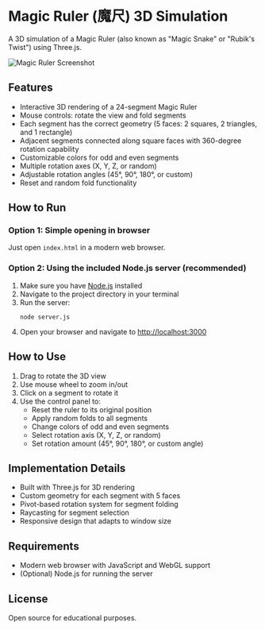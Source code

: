 # Magic Ruler (魔尺) 3D Simulation

A 3D simulation of a Magic Ruler (also known as "Magic Snake" or "Rubik's Twist") using Three.js.

![Magic Ruler Screenshot](https://raw.githubusercontent.com/zozowind/magic-ruler/main/screenshot.png)

## Features

- Interactive 3D rendering of a 24-segment Magic Ruler
- Mouse controls: rotate the view and fold segments
- Each segment has the correct geometry (5 faces: 2 squares, 2 triangles, and 1 rectangle)
- Adjacent segments connected along square faces with 360-degree rotation capability
- Customizable colors for odd and even segments
- Multiple rotation axes (X, Y, Z, or random)
- Adjustable rotation angles (45°, 90°, 180°, or custom)
- Reset and random fold functionality

## How to Run

### Option 1: Simple opening in browser
Just open `index.html` in a modern web browser.

### Option 2: Using the included Node.js server (recommended)
1. Make sure you have [Node.js](https://nodejs.org/) installed
2. Navigate to the project directory in your terminal
3. Run the server:
   ```
   node server.js
   ```
4. Open your browser and navigate to [http://localhost:3000](http://localhost:3000)

## How to Use

1. Drag to rotate the 3D view
2. Use mouse wheel to zoom in/out
3. Click on a segment to rotate it
4. Use the control panel to:
   - Reset the ruler to its original position
   - Apply random folds to all segments
   - Change colors of odd and even segments
   - Select rotation axis (X, Y, Z, or random)
   - Set rotation amount (45°, 90°, 180°, or custom angle)

## Implementation Details

- Built with Three.js for 3D rendering
- Custom geometry for each segment with 5 faces
- Pivot-based rotation system for segment folding
- Raycasting for segment selection
- Responsive design that adapts to window size

## Requirements

- Modern web browser with JavaScript and WebGL support
- (Optional) Node.js for running the server

## License

Open source for educational purposes. 